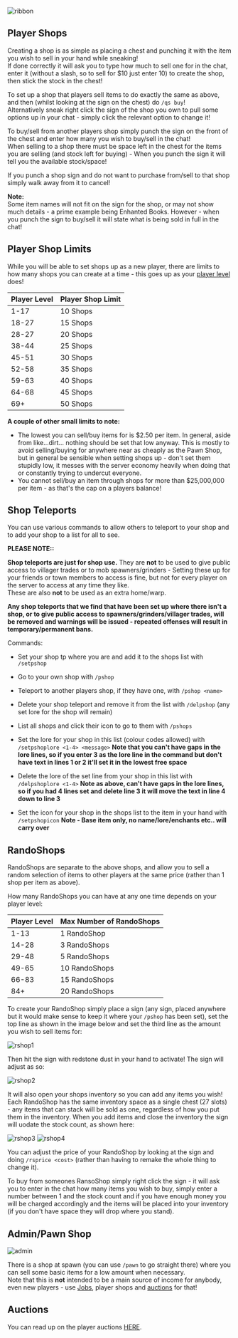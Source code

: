 ![ribbon](images/L-ribbon.png) 

## Player Shops

Creating a shop is as simple as placing a chest and punching it with the item you wish to sell in your hand while sneaking!<br>
If done correctly it will ask you to type how much to sell one for in the chat, enter it (without a slash, so to sell for $10 just enter 10) to create the shop, then stick the stock in the chest!

To set up a shop that players sell items to do exactly the same as above, and then (whilst looking at the sign on the chest) do `/qs buy`!<br>
Alternatively sneak right click the sign of the shop you own to pull some options up in your chat - simply click the relevant option to change it!

To buy/sell from another players shop simply punch the sign on the front of the chest and enter how many you wish to buy/sell in the chat!<br>
When selling to a shop there must be space left in the chest for the items you are selling (and stock left for buying) - When you punch the sign it will tell you the available stock/space!

If you punch a shop sign and do not want to purchase from/sell to that shop simply walk away from it to cancel!

**Note:**<br>
Some item names will not fit on the sign for the shop, or may not show much details - a prime example being Enhanted Books. However - when you punch the sign to buy/sell it will state what is being sold in full in the chat!

## Player Shop Limits

While you will be able to set shops up as a new player, there are limits to how many shops you can create at a time - this goes up as your [player level](https://legioncraft.co.uk/wiki/levels.html) does!

|**Player Level**|**Player Shop Limit**|
|---|---|
|1-17|10 Shops|
|18-27|15 Shops|
|28-27|20 Shops|
|38-44|25 Shops|
|45-51|30 Shops|
|52-58|35 Shops|
|59-63|40 Shops|
|64-68|45 Shops|
|69+|50 Shops|

**A couple of other small limits to note:**<br>
- The lowest you can sell/buy items for is $2.50 per item. In general, aside from like...dirt... nothing should be set that low anyway. This is mostly to avoid selling/buying for anywhere near as cheaply as the Pawn Shop, but in general be sensible when setting shops up - don't set them stupidly low, it messes with the server economy heavily when doing that or constantly trying to undercut everyone.
- You cannot sell/buy an item through shops for more than $25,000,000 per item - as that's the cap on a players balance!

## Shop Teleports

You can use various commands to allow others to teleport to your shop and to add your shop to a list for all to see.

**PLEASE NOTE::**

**Shop teleports are just for shop use.** 
They are **not** to be used to give public access to villager trades or to mob spawners/grinders - Setting these up for your friends or town members to access is fine, but not for every player on the server to access at any time they like.<br>
These are also **not** to be used as an extra home/warp. 

**Any shop teleports that we find that have been set up where there isn't a shop, or to give public access to spawners/grinders/villager trades, will be removed and warnings will be issued - repeated offenses will result in temporary/permanent bans.**


Commands:
- Set your shop tp where you are and add it to the shops list with `/setpshop`
- Go to your own shop with `/pshop`
- Teleport to another players shop, if they have one, with `/pshop <name>`
- Delete your shop teleport and remove it from the list with `/delpshop` (any set lore for the shop will remain)

- List all shops and click their icon to go to them with `/pshops`
- Set the lore for your shop in this list (colour codes allowed) with `/setpshoplore <1-4> <message>`
**Note that you can't have gaps in the lore lines, so if you enter 3 as the lore line in the command but don't have text in lines 1 or 2 it'll set it in the lowest free space**
- Delete the lore of the set line from your shop in this list with `/delpshoplore <1-4>`
**Note as above, can't have gaps in the lore lines, so if you had 4 lines set and delete line 3 it will move the text in line 4 down to line 3**
- Set the icon for your shop in the shops list to the item in your hand with `/setpshopicon`
**Note - Base item only, no name/lore/enchants etc.. will carry over**

## RandoShops

RandoShops are separate to the above shops, and allow you to sell a random selection of items to other players at the same price (rather than 1 shop per item as above).

How many RandoShops you can have at any one time depends on your player level:

|Player Level|Max Number of RandoShops|
|---|---|
|1-13|1 RandoShop|
|14-28|3 RandoShops|
|29-48|5 RandoShops|
|49-65|10 RandoShops|
|66-83|15 RandoShops|
|84+|20 RandoShops|

To create your RandoShop simply place a sign (any sign, placed anywhere but it would make sense to keep it where your `/pshop` has been set), set the top line as shown in the image below and set the third line as the amount you wish to sell items for:

![rshop1](images/rshop1.png)

Then hit the sign with redstone dust in your hand to activate! The sign will adjust as so:

![rshop2](images/rshop2.png)

It will also open your shops inventory so you can add any items you wish! Each RandoShop has the same inventory space as a single chest (27 slots) - any items that can stack will be sold as one, regardless of how you put them in the inventory. When you add items and close the inventory the sign will uodate the stock count, as shown here:

![rshop3](images/rshop3.png)
![rshop4](images/rshop4.png)

You can adjust the price of your RandoShop by looking at the sign and doing `/rsprice <cost>` (rather than having to remake the whole thing to change it).

To buy from someones RansoShop simply right click the sign - it will ask you to enter in the chat how many items you wish to buy, simply enter a number between 1 and the stock count and if you have enough money you will be charged accordingly and the items will be placed into your inventory (if you don't have space they will drop where you stand).

## Admin/Pawn Shop

![admin](images/ashop.png)

There is a shop at spawn (you can use `/pawn` to go straight there) where you can sell some basic items for a low amount when necessary.<br>
Note that this is **not** intended to be a main source of income for anybody, even new players - use [Jobs](money.md), player shops and [auctions](auctions.md) for that!

## Auctions

You can read up on the player auctions [HERE](auctions.md).
